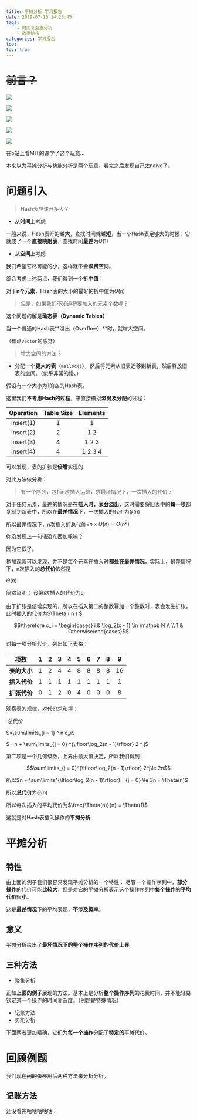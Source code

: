 ```yaml
---
title: 平摊分析 学习报告
date: 2019-07-16 14:25:45
tags:
	- 时间复杂度分析
	- 数据结构
categories: 学习报告
top:
toc: true
---
```


# ~~前言？~~

![](https://i.loli.net/2019/07/16/5d2d809f4909830780.png)

![](https://i.loli.net/2019/07/16/5d2d80ba10ac722018.png)

![](https://i.loli.net/2019/07/16/5d2d80c913c3a98149.png)

![](https://i.loli.net/2019/07/16/5d2d80d64baa048100.png)

![](https://i.loli.net/2019/07/16/5d2d80e2b7cf868820.png)

在b站上看MIT的课学了这个玩意...

本来以为平摊分析与势能分析是两个玩意，看完之后发现自己太naive了。

<!--more-->

# 问题引入

> Hash表应该开多大？

- 从**时间**上考虑

一般来说，Hash表开的越**大**，查找时间就越**短**，当一个Hash表足够大的时候，它就成了一个**直接映射表**，查找时间**最差**为$O(1)$

- 从**空间**上考虑

我们希望它尽可能的**小**，这样就不会**浪费空间**。

综合考虑上述两点，我们得到一个**折中值**：

对于**n个元素**，Hash表的大小的最好的折中值为$\Theta(n)$

> 但是，如果我们不知道将要加入的元素个数呢？

这个问题的解是**动态表（Dynamic Tables）**

当一个普通的Hash表**溢出（Overflow）**时，就增大空间。

（有点`vector`的感觉）

> 增大空间的方法？

- 分配一个**更大的表**（`malloc()`），然后将元素从旧表迁移到新表，然后释放旧表的空间。（似乎非常的慢。）

假设有一个大小为1的空的Hash表。

这里我们**不考虑Hash的过程**，来直接模拟**溢出及分配**的过程：

| Operation | Table Size | Elements |
| :-------: | :--------: | :------: |
| Insert(1) |     1      |    1     |
| Insert(2) |     2      |   1 2    |
| Insert(3) |   **4**    |  1 2 3   |
| Insert(4) |     4      | 1 2 3 4  |

可以发现，表的扩张是**倍增**实现的

对此方法做分析：

> 有一个序列，包括n次插入运算，求最坏情况下，一次插入的代价？

对于任何元素，最差的情况是在**插入时，表会溢出**，这时需要将旧表中的**每一项**都复制到新表中，所以在**最差情况**下，一次插入的代价为$\Theta(n)$

所以最差情况下，$n$次插入的总代价=$n \times \Theta(n) = \Theta(n ^ 2)$

你没发现上一句话没东西加粗嘛？

因为它假了。

稍加观察可以发现，并不是每个元素在插入时**都处在最差情况**，实际上，最差情况下，n次插入的**总代价**依然是

$\Theta(n)$

简略证明：
设第i次插入的代价为$c_i$

由于扩张是倍增实现的，所以在插入第二的整数幂加一个整数时，表会发生扩张，此时插入的代价为$\Theta ( n ) $

$$\therefore  c_i = \begin{cases} i & \log_2(x - 1) \in \mathbb N \\ \\ 1 & Otherwise\end{cases}$$

对每一项分析代价，列出如下表格：

|     项数     |  1   |  2   |  3   |  4   |  5   |  6   |  7   |  8   |  9   |
| :----------: | :--: | :--: | :--: | :--: | :--: | :--: | :--: | :--: | :--: |
| **表的大小** |  1   |  2   |  4   |  4   |  8   |  8   |  8   |  8   |  16  |
| **插入代价** |  1   |  1   |  1   |  1   |  1   |  1   |  1   |  1   |  1   |
| **扩张代价** |  0   |  1   |  2   |  0   |  4   |  0   |  0   |  0   |  8   |

观察表的规律，对代价求和得：

​    总代价

$=\sum\limits_{i = 1} ^ n c_i$

$= n + \sum\limits_{j = 0} ^{\lfloor\log_2(n - 1)\rfloor} 2 ^ j$

第二项是一个几何级数，上界由最大值决定，所以我们得到：

$$\sum\limits_{j = 0}^{\lfloor\log_2(n - 1)\rfloor} 2^j\le 2n$$

所以$n + \sum\limits^{\lfloor\log_2(n - 1)\rfloor} _ {j = 0} \le 3n = \Theta(n)$

所以**总代价**为$\Theta(n )$

所以每次插入的平均代价为$\frac{\Theta(n)}{n} = \Theta(1)$

这就是对Hash表插入操作的**平摊分析**

# 平摊分析

## 特性

由上面的例子我们很容易发现平摊分析的一个特性：
尽管一个操作序列中，**部分操作**的代价可能**比较大**，但是对它的平摊分析表示这个操作序列中**每个操作**的**平均代价**很**小**。

这是**最差情况**下的平均表现，**不涉及概率**。

## 意义

平摊分析给出了**最坏情况下的整个操作序列的代价上界**。

## 三种方法

- 聚集分析

正如**上面的例子**展现的方法。基本上是分析**整个操作序列**的花费时间，并不能轻易钦定某一个操作的时间复杂度。（例题是特殊情况）

- 记账方法
- 势能分析

下面两者更加精确，它们为**每一个操作**分配了**特定的**平摊代价。

# 回顾例题

我们现在~~闲的蛋疼~~用后两种方法来分析分析。

## 记账方法

还没看完咕咕咕咕咕...